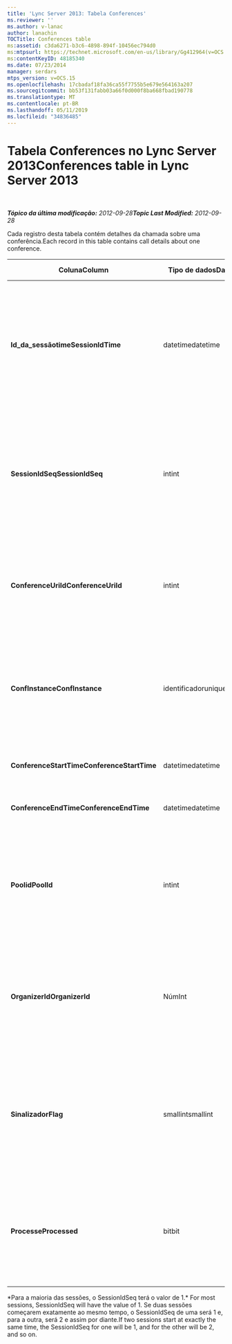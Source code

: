 ```yaml
---
title: 'Lync Server 2013: Tabela Conferences'
ms.reviewer: ''
ms.author: v-lanac
author: lanachin
TOCTitle: Conferences table
ms:assetid: c3da6271-b3c6-4898-894f-10456ec794d0
ms:mtpsurl: https://technet.microsoft.com/en-us/library/Gg412964(v=OCS.15)
ms:contentKeyID: 48185340
ms.date: 07/23/2014
manager: serdars
mtps_version: v=OCS.15
ms.openlocfilehash: 17cbadaf18fa36ca55f7755b5e679e564163a207
ms.sourcegitcommit: bb53f131fabb03a66f0d000f8ba668fbad190778
ms.translationtype: MT
ms.contentlocale: pt-BR
ms.lasthandoff: 05/11/2019
ms.locfileid: "34836485"
---
```

<div data-xmlns="http://www.w3.org/1999/xhtml">

<div class="topic" data-xmlns="http://www.w3.org/1999/xhtml" data-msxsl="urn:schemas-microsoft-com:xslt" data-cs="http://msdn.microsoft.com/en-us/">

<div data-asp="http://msdn2.microsoft.com/asp">

# <a name="conferences-table-in-lync-server-2013"></a><span data-ttu-id="1d0f9-102">Tabela Conferences no Lync Server 2013</span><span class="sxs-lookup"><span data-stu-id="1d0f9-102">Conferences table in Lync Server 2013</span></span>

</div>

<div id="mainSection">

<div id="mainBody">

<span> </span>

<span data-ttu-id="1d0f9-103">_**Tópico da última modificação:** 2012-09-28_</span><span class="sxs-lookup"><span data-stu-id="1d0f9-103">_**Topic Last Modified:** 2012-09-28_</span></span>

<span data-ttu-id="1d0f9-104">Cada registro desta tabela contém detalhes da chamada sobre uma conferência.</span><span class="sxs-lookup"><span data-stu-id="1d0f9-104">Each record in this table contains call details about one conference.</span></span>


<table>
<colgroup>
<col style="width: 25%" />
<col style="width: 25%" />
<col style="width: 25%" />
<col style="width: 25%" />
</colgroup>
<thead>
<tr class="header">
<th><span data-ttu-id="1d0f9-105">Coluna</span><span class="sxs-lookup"><span data-stu-id="1d0f9-105">Column</span></span></th>
<th><span data-ttu-id="1d0f9-106">Tipo de dados</span><span class="sxs-lookup"><span data-stu-id="1d0f9-106">Data Type</span></span></th>
<th><span data-ttu-id="1d0f9-107">Chave/índice</span><span class="sxs-lookup"><span data-stu-id="1d0f9-107">Key/Index</span></span></th>
<th><span data-ttu-id="1d0f9-108">Detalhes</span><span class="sxs-lookup"><span data-stu-id="1d0f9-108">Details</span></span></th>
</tr>
</thead>
<tbody>
<tr class="odd">
<td><p><span data-ttu-id="1d0f9-109"><strong>Id_da_sessãotime</strong></span><span class="sxs-lookup"><span data-stu-id="1d0f9-109"><strong>SessionIdTime</strong></span></span></p></td>
<td><p><span data-ttu-id="1d0f9-110">datetime</span><span class="sxs-lookup"><span data-stu-id="1d0f9-110">datetime</span></span></p></td>
<td><p><span data-ttu-id="1d0f9-111">Primária</span><span class="sxs-lookup"><span data-stu-id="1d0f9-111">Primary</span></span></p></td>
<td><p><span data-ttu-id="1d0f9-112">Hora em que a solicitação de conferência foi capturada pelo agente de CDR.</span><span class="sxs-lookup"><span data-stu-id="1d0f9-112">Time that the conference request was captured by the CDR agent.</span></span> <span data-ttu-id="1d0f9-113">Usado apenas como uma chave primária para identificar uma instância de conferência de forma exclusiva.</span><span class="sxs-lookup"><span data-stu-id="1d0f9-113">Used only as a primary key to uniquely identify a conference instance.</span></span></p></td>
</tr>
<tr class="even">
<td><p><span data-ttu-id="1d0f9-114"><strong>SessionIdSeq</strong></span><span class="sxs-lookup"><span data-stu-id="1d0f9-114"><strong>SessionIdSeq</strong></span></span></p></td>
<td><p><span data-ttu-id="1d0f9-115">int</span><span class="sxs-lookup"><span data-stu-id="1d0f9-115">int</span></span></p></td>
<td><p><span data-ttu-id="1d0f9-116">Primária</span><span class="sxs-lookup"><span data-stu-id="1d0f9-116">Primary</span></span></p></td>
<td><p><span data-ttu-id="1d0f9-117">Número de identificação para identificar a sessão.</span><span class="sxs-lookup"><span data-stu-id="1d0f9-117">ID number to identify the session.</span></span> <span data-ttu-id="1d0f9-118">Usado em conjunto com <strong></strong> a identificação_da_sessãotime para identificar exclusivamente uma instância de conferência.</span><span class="sxs-lookup"><span data-stu-id="1d0f9-118">Used in conjunction with <strong>SessionIdTime</strong> to uniquely identify a conference instance.</span></span> *</p></td>
</tr>
<tr class="odd">
<td><p><span data-ttu-id="1d0f9-119"><strong>ConferenceUriId</strong></span><span class="sxs-lookup"><span data-stu-id="1d0f9-119"><strong>ConferenceUriId</strong></span></span></p></td>
<td><p><span data-ttu-id="1d0f9-120">int</span><span class="sxs-lookup"><span data-stu-id="1d0f9-120">int</span></span></p></td>
<td><p><span data-ttu-id="1d0f9-121">Exterior</span><span class="sxs-lookup"><span data-stu-id="1d0f9-121">Foreign</span></span></p></td>
<td><p><span data-ttu-id="1d0f9-122">URL da conferência.</span><span class="sxs-lookup"><span data-stu-id="1d0f9-122">Conference URI.</span></span> <span data-ttu-id="1d0f9-123">Consulte a <a href="lync-server-2013-conferenceuris-table.md">tabela ConferenceUris no Lync Server 2013</a> para obter mais informações.</span><span class="sxs-lookup"><span data-stu-id="1d0f9-123">See the <a href="lync-server-2013-conferenceuris-table.md">ConferenceUris table in Lync Server 2013</a> for more information.</span></span></p></td>
</tr>
<tr class="even">
<td><p><span data-ttu-id="1d0f9-124"><strong>ConfInstance</strong></span><span class="sxs-lookup"><span data-stu-id="1d0f9-124"><strong>ConfInstance</strong></span></span></p></td>
<td><p><span data-ttu-id="1d0f9-125">identificador</span><span class="sxs-lookup"><span data-stu-id="1d0f9-125">uniqueidentifier</span></span></p></td>
<td><p> </p></td>
<td><p><span data-ttu-id="1d0f9-126">Útil para conferências recorrentes; cada instância de uma conferência recorrente tem o mesmo <strong>ConferenceUri</strong>, mas terá um <strong>ConfInstance</strong>diferente.</span><span class="sxs-lookup"><span data-stu-id="1d0f9-126">Useful for recurring conferences; each instance of a recurring conference has the same <strong>ConferenceUri</strong>, but will have a different <strong>ConfInstance</strong>.</span></span></p></td>
</tr>
<tr class="odd">
<td><p><span data-ttu-id="1d0f9-127"><strong>ConferenceStartTime</strong></span><span class="sxs-lookup"><span data-stu-id="1d0f9-127"><strong>ConferenceStartTime</strong></span></span></p></td>
<td><p><span data-ttu-id="1d0f9-128">datetime</span><span class="sxs-lookup"><span data-stu-id="1d0f9-128">datetime</span></span></p></td>
<td><p> </p></td>
<td><p><span data-ttu-id="1d0f9-129">Hora de início da conferência.</span><span class="sxs-lookup"><span data-stu-id="1d0f9-129">Conference start time.</span></span></p></td>
</tr>
<tr class="even">
<td><p><span data-ttu-id="1d0f9-130"><strong>ConferenceEndTime</strong></span><span class="sxs-lookup"><span data-stu-id="1d0f9-130"><strong>ConferenceEndTime</strong></span></span></p></td>
<td><p><span data-ttu-id="1d0f9-131">datetime</span><span class="sxs-lookup"><span data-stu-id="1d0f9-131">datetime</span></span></p></td>
<td><p> </p></td>
<td><p><span data-ttu-id="1d0f9-132">Hora de início da conferência.</span><span class="sxs-lookup"><span data-stu-id="1d0f9-132">Conference start time.</span></span></p></td>
</tr>
<tr class="odd">
<td><p><span data-ttu-id="1d0f9-133"><strong>Poolid</strong></span><span class="sxs-lookup"><span data-stu-id="1d0f9-133"><strong>PoolId</strong></span></span></p></td>
<td><p><span data-ttu-id="1d0f9-134">int</span><span class="sxs-lookup"><span data-stu-id="1d0f9-134">int</span></span></p></td>
<td><p><span data-ttu-id="1d0f9-135">Exterior</span><span class="sxs-lookup"><span data-stu-id="1d0f9-135">Foreign</span></span></p></td>
<td><p><span data-ttu-id="1d0f9-136">Número de identificação para identificar o pool no qual a conferência foi capturada.</span><span class="sxs-lookup"><span data-stu-id="1d0f9-136">ID number to identify the pool in which the conference was captured.</span></span> <span data-ttu-id="1d0f9-137">Consulte a <a href="lync-server-2013-pools-table.md">tabela de grupos no Lync Server 2013</a> para obter mais informações.</span><span class="sxs-lookup"><span data-stu-id="1d0f9-137">See the <a href="lync-server-2013-pools-table.md">Pools table in Lync Server 2013</a> for more information.</span></span></p></td>
</tr>
<tr class="even">
<td><p><span data-ttu-id="1d0f9-138"><strong>OrganizerId</strong></span><span class="sxs-lookup"><span data-stu-id="1d0f9-138"><strong>OrganizerId</strong></span></span></p></td>
<td><p><span data-ttu-id="1d0f9-139">Núm</span><span class="sxs-lookup"><span data-stu-id="1d0f9-139">Int</span></span></p></td>
<td><p><span data-ttu-id="1d0f9-140">Exterior</span><span class="sxs-lookup"><span data-stu-id="1d0f9-140">Foreign</span></span></p></td>
<td><p><span data-ttu-id="1d0f9-141">Número de identificação para identificar o URI do organizador dessa conferência.</span><span class="sxs-lookup"><span data-stu-id="1d0f9-141">ID number to identify the organizer URI of this conference.</span></span> <span data-ttu-id="1d0f9-142">Consulte a <a href="lync-server-2013-users-table.md">tabela usuários no Lync Server 2013</a> para obter mais informações.</span><span class="sxs-lookup"><span data-stu-id="1d0f9-142">See the <a href="lync-server-2013-users-table.md">Users table in Lync Server 2013</a> for more information.</span></span></p></td>
</tr>
<tr class="odd">
<td><p><span data-ttu-id="1d0f9-143"><strong>Sinalizador</strong></span><span class="sxs-lookup"><span data-stu-id="1d0f9-143"><strong>Flag</strong></span></span></p></td>
<td><p><span data-ttu-id="1d0f9-144">smallint</span><span class="sxs-lookup"><span data-stu-id="1d0f9-144">smallint</span></span></p></td>
<td></td>
<td><p><span data-ttu-id="1d0f9-145">Uma máscara de bits que contém atributos de conferência.</span><span class="sxs-lookup"><span data-stu-id="1d0f9-145">A bit mask that contains Conference Attributes.</span></span> <span data-ttu-id="1d0f9-146">Os valores possíveis são:</span><span class="sxs-lookup"><span data-stu-id="1d0f9-146">Possible values are:</span></span></p>
<ul>
<li><p><span data-ttu-id="1d0f9-147">0X01</span><span class="sxs-lookup"><span data-stu-id="1d0f9-147">0X01</span></span></p></li>
<li><p><span data-ttu-id="1d0f9-148">Sintética</span><span class="sxs-lookup"><span data-stu-id="1d0f9-148">Synthetic</span></span></p></li>
<li><p><span data-ttu-id="1d0f9-149">Transação</span><span class="sxs-lookup"><span data-stu-id="1d0f9-149">Transaction</span></span></p></li>
</ul></td>
</tr>
<tr class="even">
<td><p><span data-ttu-id="1d0f9-150"><strong>Processe</strong></span><span class="sxs-lookup"><span data-stu-id="1d0f9-150"><strong>Processed</strong></span></span></p></td>
<td><p><span data-ttu-id="1d0f9-151">bit</span><span class="sxs-lookup"><span data-stu-id="1d0f9-151">bit</span></span></p></td>
<td></td>
<td><p><span data-ttu-id="1d0f9-152">Campo interno usado pelo serviço de monitoramento.</span><span class="sxs-lookup"><span data-stu-id="1d0f9-152">Internal field used by the Monitoring service.</span></span></p>
<p><span data-ttu-id="1d0f9-153">Este campo foi apresentado no Microsoft Lync Server 2013.</span><span class="sxs-lookup"><span data-stu-id="1d0f9-153">This field was introduced in Microsoft Lync Server 2013.</span></span></p></td>
</tr>
</tbody>
</table>


<span data-ttu-id="1d0f9-154">\*Para a maioria das sessões, o SessionIdSeq terá o valor de 1.</span><span class="sxs-lookup"><span data-stu-id="1d0f9-154">\* For most sessions, SessionIdSeq will have the value of 1.</span></span> <span data-ttu-id="1d0f9-155">Se duas sessões começarem exatamente ao mesmo tempo, o SessionIdSeq de uma será 1 e, para a outra, será 2 e assim por diante.</span><span class="sxs-lookup"><span data-stu-id="1d0f9-155">If two sessions start at exactly the same time, the SessionIdSeq for one will be 1, and for the other will be 2, and so on.</span></span>

</div>

<span> </span>

</div>

</div>

</div>

